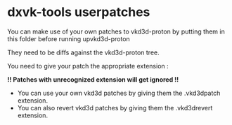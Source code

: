 # dxvk-tools userpatches


You can make use of your own patches to vkd3d-proton by putting them in this folder before running upvkd3d-proton

They need to be diffs against the vkd3d-proton tree.


You need to give your patch the appropriate extension :

**!! Patches with unrecognized extension will get ignored !!**

- You can use your own vkd3d patches by giving them the .vkd3dpatch extension.
- You can also revert vkd3d patches by giving them the .vkd3drevert extension.

